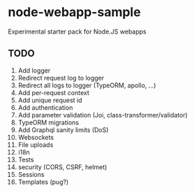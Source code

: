 # node-webapp-sample
Experimental starter pack for Node.JS webapps

## TODO
1. Add logger
1. Redirect request log to logger
1. Redirect all logs to logger (TypeORM, apollo, ...)
1. Add per-request context
1. Add unique request id
1. Add authentication
1. Add parameter validation (Joi, class-transformer/validator)
1. TypeORM migrations
1. Add Graphql sanity limits (DoS)
1. Websockets
1. File uploads
1. i18n
1. Tests
1. security (CORS, CSRF, helmet)
1. Sessions
1. Templates (pug?)
